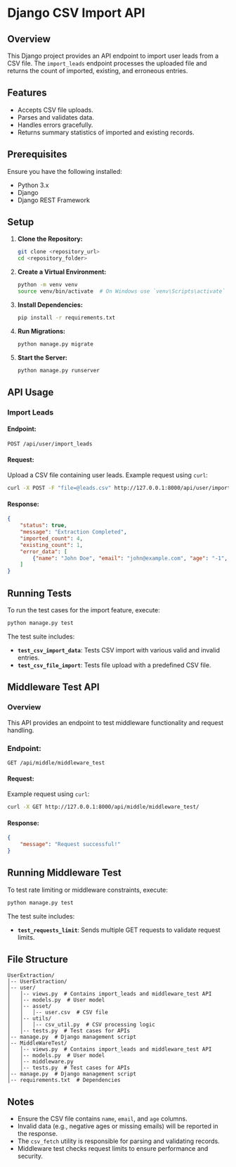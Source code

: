 # Django CSV Import API

## Overview
This Django project provides an API endpoint to import user leads from a CSV file. The `import_leads` endpoint processes the uploaded file and returns the count of imported, existing, and erroneous entries.

## Features
- Accepts CSV file uploads.
- Parses and validates data.
- Handles errors gracefully.
- Returns summary statistics of imported and existing records.

## Prerequisites
Ensure you have the following installed:
- Python 3.x
- Django
- Django REST Framework

## Setup
1. **Clone the Repository:**
   ```sh
   git clone <repository_url>
   cd <repository_folder>
   ```

2. **Create a Virtual Environment:**
   ```sh
   python -m venv venv
   source venv/bin/activate  # On Windows use `venv\Scripts\activate`
   ```

3. **Install Dependencies:**
   ```sh
   pip install -r requirements.txt
   ```

4. **Run Migrations:**
   ```sh
   python manage.py migrate
   ```

5. **Start the Server:**
   ```sh
   python manage.py runserver
   ```

## API Usage
### Import Leads
#### Endpoint:
```
POST /api/user/import_leads
```
#### Request:
Upload a CSV file containing user leads. Example request using `curl`:
```sh
curl -X POST -F "file=@leads.csv" http://127.0.0.1:8000/api/user/import_leads/
```
#### Response:
```json
{
    "status": true,
    "message": "Extraction Completed",
    "imported_count": 4,
    "existing_count": 1,
    "error_data": [
        {"name": "John Doe", "email": "john@example.com", "age": "-1", "error": "Invalid age"}
    ]
}
```

## Running Tests
To run the test cases for the import feature, execute:
```sh
python manage.py test
```
The test suite includes:
- **`test_csv_import_data`**: Tests CSV import with various valid and invalid entries.
- **`test_csv_file_import`**: Tests file upload with a predefined CSV file.

## Middleware Test API
### Overview
This API provides an endpoint to test middleware functionality and request handling.

### Endpoint:
```
GET /api/middle/middleware_test
```
#### Request:
Example request using `curl`:
```sh
curl -X GET http://127.0.0.1:8000/api/middle/middleware_test/
```
#### Response:
```json
{
    "message": "Request successful!"
}
```

## Running Middleware Test
To test rate limiting or middleware constraints, execute:
```sh
python manage.py test
```
The test suite includes:
- **`test_requests_limit`**: Sends multiple GET requests to validate request limits.

## File Structure
```
UserExtraction/
│-- UserExtraction/
│-- user/
│   │-- views.py  # Contains import_leads and middleware_test API
│   │-- models.py  # User model
│   │-- asset/
│   │   │-- user.csv  # CSV file
│   │-- utils/
│   │   │-- csv_util.py  # CSV processing logic
│   │-- tests.py  # Test cases for APIs
│-- manage.py  # Django management script
│-- MiddleWareTest/
│   │-- views.py  # Contains import_leads and middleware_test API
│   │-- models.py  # User model
│   │-- middleware.py
│   │-- tests.py  # Test cases for APIs
│-- manage.py  # Django management script
│-- requirements.txt  # Dependencies
```

## Notes
- Ensure the CSV file contains `name`, `email`, and `age` columns.
- Invalid data (e.g., negative ages or missing emails) will be reported in the response.
- The `csv_fetch` utility is responsible for parsing and validating records.
- Middleware test checks request limits to ensure performance and security.
